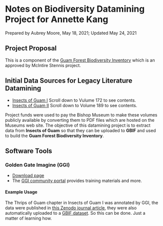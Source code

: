 # Notes on Biodiversity Datamining Project for Annette Kang

Prepared by Aubrey Moore, May 18, 2021; Updated May 24, 2021

## Project Proposal

This is a component of the 
[Guam Forest Biodiversity Inventory](https://github.com/aubreymoore/Miscellaneous-Docs-for-CFES2018/raw/master/ms_proposal_2018.pdf)
which is an approved by McIntire Stennis project.

## Initial Data Sources for Legacy Literature Datamining 

* [Insects of Guam I](http://hbs.bishopmuseum.org/pubs-online/bpbm-bulletins.html) Scroll down to Vulume 172 to see contents.
* [Insects of Guam II](http://hbs.bishopmuseum.org/pubs-online/bpbm-bulletins.html) Scroll down to Volume 189 to see contents.

Project funds were used to pay the Bishop Museum to make these volumes publicly available by converting them to PDF files which are hosted on the Museums web site. The objective of this datamining project is to extract data from **Insects of Guam** so that they can be uploaded to **GBIF** and used to build the **Guam Forest Biodiversity Inventory**. 
 
## Software Tools

### Golden Gate Imagine (GGI)

* [Download page](http://plazi.org/resources/treatmentbank/goldengate-editor/)
* The [GGI community portal](https://github.com/plazi/community) provides training materials and more.

#### Example Usage

The Thrips of Guam chapter in Insects of Guam I was annotated by GGI, the data were published in [this Zenodo journal article](https://zenodo.org/record/3634035#.YKNHgiYRXS8), they were also automatically uploaded to a [GBIF dataset](https://www.gbif.org/dataset/9c8d5683-76c1-4938-aede-b7ad5391b6b2). So this can be done. Just a matter of learning how.
